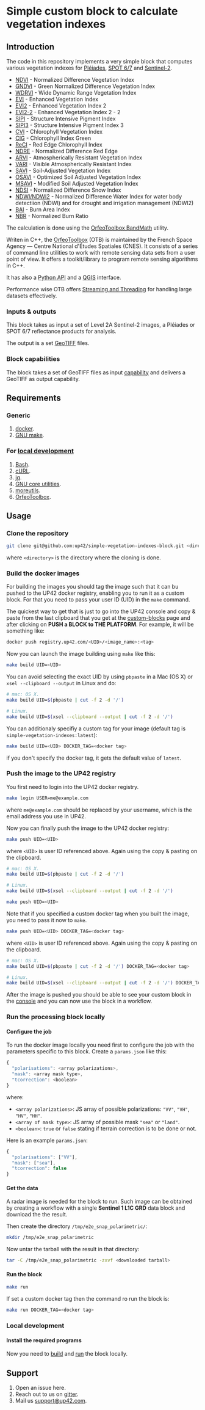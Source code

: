 # Simple custom block to calculate vegetation indexes

## Introduction

The code in this repository implements a very simple block that
computes various vegetation indexes for
[Pléiades](https://docs.up42.com/getting-started/data-products/pleiades),
[SPOT 6/7](https://docs.up42.com/getting-started/data-products/spot/)
and [Sentinel-2](https://sentinel.esa.int/web/sentinel/missions/sentinel-2 "Sentinel-2").

 * [NDVI](https://en.wikipedia.org/wiki/Normalized_difference_vegetation_index) -
   Normalized Difference Vegetation Index
 * [GNDVI](https://www.indexdatabase.de/db/i-single.php?id=28) - Green
   Normalized Difference Vegetation Index
 * [WDRVI](https://www.indexdatabase.de/db/i-single.php?id=125) - Wide
   Dynamic Range Vegetation Index 
 * [EVI](https://en.wikipedia.org/wiki/Enhanced_vegetation_index) -
   Enhanced Vegetation Index
 * [EVI2](https://www.indexdatabase.de/db/si-single.php?sensor_id=96&rsindex_id=237) -
   Enhanced Vegetation Index 2
 * [EVI2-2](https://www.indexdatabase.de/db/i-single.php?id=576) -
   Enhanced Vegetation Index 2 - 2
 * [SIPI](https://www.indexdatabase.de/db/i-single.php?id=90) -
   Structure Intensive Pigment Index
 * [SIPI3](https://www.indexdatabase.de/db/i-single.php?id=291) -
   Structure Intensive Pigment Index 3
 * [CVI](https://www.indexdatabase.de/db/i-single.php?id=391) -
   Chlorophyll Vegetation Index
 * [CIG](https://www.indexdatabase.de/db/i-single.php?id=128) -
   Chlorophyll Index Green
 * [ReCI](https://www.indexdatabase.de/db/i-single.php?id=190) - Red
   Edge Chlorophyll Index
 * [NDRE](https://www.indexdatabase.de/db/i-single.php?id=223) -
   Normalized Difference Red Edge
 * [ARVI](https://www.indexdatabase.de/db/i-single.php?id=4) -
   Atmospherically Resistant Vegetation Index
 * [VARI](https://www.indexdatabase.de/db/i-single.php?id=356) -
   Visible Atmospherically Resistant Index
 * [SAVI](https://en.wikipedia.org/wiki/Soil-adjusted_vegetation_index) -
   Soil-Adjusted Vegetation Index
 * [OSAVI](https://www.indexdatabase.de/db/i-single.php?id=63) -
   Optimized Soil Adjusted Vegetation Index
 * [MSAVI](https://www.indexdatabase.de/db/i-single.php?id=44) -
   Modified Soil Adjusted Vegetation Index
 * [NDSI](http://space4water.org/taxonomy/term/1247) - Normalized
   Difference Snow Index 
 * [NDWI/NDWI2](https://en.wikipedia.org/wiki/Normalized_difference_water_index) -
   Normalized Difference Water Index for water body detectiion (NDWI)
   and for drought and irrigation management (NDWI2)
 * [BAI](https://www.space4water.org/taxonomy/term/1255) - Burn Area Index
 * [NBR](https://un-spider.org/advisory-support/recommended-practices/recommended-practice-burn-severity/in-detail/normalized-burn-ratio) -
   Normalized Burn Ratio

The calculation is done using the
[OrfeoToolbox BandMath](https://www.orfeo-toolbox.org/CookBook/Applications/app_BandMath.html?highlight=bandmath)
utility.

Writen in C++, the [OrfeoToolbox](https://www.orfeo-toolbox.org/)
(OTB) is maintained by the French Space Agency &mdash; Centre National
d'Études Spatiales (CNES). It consists of a series of command line
utilities to work with remote sensing data sets from a user point of
view. It offers a toolkit/library to program remote sensing algorithms
in C++.

It has also a [Python API](https://www.orfeo-toolbox.org/CookBook/PythonAPI.html) and
a [QGIS](https://www.orfeo-toolbox.org/CookBook/QGISInterface.html)
interface.

Performance wise OTB offers [Streaming and
Threading](https://www.orfeo-toolbox.org/CookBook/C++/StreamingAndThreading.html)
for handling large datasets effectively.


### Inputs & outputs

This block takes as input a set of Level 2A Sentinel-2 images, a
Pléiades or SPOT 6/7 reflectance products for analysis.

The output is a set [GeoTIFF](https://en.wikipedia.org/wiki/GeoTIFF) files.

### Block capabilities

The block takes a set of GeoTIFF files as input
[capability](https://docs.up42.com/developers/blocks/capabilities)
and delivers a GeoTIFF as output capability.

## Requirements

### Generic

 1. [docker](https://docs.docker.com/install/).
 2. [GNU make](https://www.gnu.org/software/make/).

### For [local development](#local-development)

 1. [Bash](https://en.wikipedia.org/wiki/Bash_(Unix_shell)).
 2. [cURL](https://curl.haxx.se).
 3. [jq](https://stedolan.github.io/jq/).
 4. [GNU core utilities](https://www.gnu.org/software/coreutils/coreutils.html).
 5. [moreutils](https://joeyh.name/code/moreutils/).
 6. [OrfeoToolbox](https://www.orfeo-toolbox.org/).

## Usage

### Clone the repository

```bash
git clone git@github.com:up42/simple-vegetation-indexes-block.git <directory>
```
where `<directory>` is the directory where the cloning is done.

### Build the docker images

For building the images you should tag the image such that it can bu
pushed to the UP42 docker registry, enabling you to run it as a custom
block. For that you need to pass your user ID (UID) in the `make`
command.

The quickest way to get that is just to go into the UP42 console and
copy & paste from the last clipboard that you get at the
[custom-blocks](https://console.up42.com/custom-blocks) page and after
clicking on **PUSH a BLOCK to THE PLATFORM**. For example, it will be
something like:

```bash
docker push registry.up42.com/<UID>/<image_name>:<tag>
```

Now you can launch the image building using `make` like this:

```bash
make build UID=<UID>
```

You can avoid selecting the exact UID by using `pbpaste` in a Mac (OS
X) or `xsel --clipboard --output` in Linux and do:

```bash
# mac: OS X.
make build UID=$(pbpaste | cut -f 2 -d '/')

# Linux.
make build UID=$(xsel --clipboard --output | cut -f 2 -d '/')
```

You can additionaly specifiy a custom tag for your image (default tag
is `simple-vegetation-indexes:latest`):

```bash
make build UID=<UID> DOCKER_TAG=<docker tag>
```

if you don't specify the docker tag, it gets the default value of `latest`.

### Push the image to the UP42 registry

You first need to login into the UP42 docker registry.

```bash
make login USER=me@example.com
```

where `me@example.com` should be replaced by your username, which is
the email address you use in UP42.

Now you can finally push the image to the UP42 docker registry:

```bash
make push UID=<UID>
```

where `<UID>` is user ID referenced above. Again using the copy &
pasting on the clipboard.

```bash
# mac: OS X.
make build UID=$(pbpaste | cut -f 2 -d '/')

# Linux.
make build UID=$(xsel --clipboard --output | cut -f 2 -d '/')
```
```bash
make push UID=<UID>
```
Note that if you specified a custom docker tag when you built the image, you
need to pass it now to `make`.

```bash
make push UID=<UID> DOCKER_TAG=<docker tag>
```

where `<UID>` is user ID referenced above. Again using the copy &
pasting on the clipboard.

```bash
# mac: OS X.
make build UID=$(pbpaste | cut -f 2 -d '/') DOCKER_TAG=<docker tag>

# Linux.
make build UID=$(xsel --clipboard --output | cut -f 2 -d '/') DOCKER_TAG=<docker tag>
```

After the image is pushed you should be able to see your custom block
in the [console](https://console.up42.com/custom-blocks/) and you can
now use the block in a workflow.

### Run the processing block locally

#### Configure the job

To run the docker image locally you need first to configure the job
with the parameters specific to this block. Create a `params.json`
like this:

```js
{
  "polarisations": <array polarizations>,
  "mask": <array mask type>,
  "tcorrection": <boolean>
}
```
where:

+ `<array polarizations>`: JS array of possible polarizations: `"VV"`,
  `"VH"`, `"HV"`, `"HH"`.
+ `<array of mask type>`: JS array of possible mask `"sea"` or `"land"`.
+ `<boolean>`: `true` or `false` stating if terrain correction is to
  be done or not.

Here is an example `params.json`:

```js
{
  "polarisations": ["VV"],
  "mask": ["sea"],
  "tcorrection": false
}
```
#### Get the data

A radar image is needed for the block to run. Such image can be
obtained by creating a workflow with a single **Sentinel 1 L1C GRD**
data block and download the the result.

Then create the directory `/tmp/e2e_snap_polarimetric/`:

```bash
mkdir /tmp/e2e_snap_polarimetric
```

Now untar the tarball with the result in that directory:

```bash
tar -C /tmp/e2e_snap_polarimetric -zxvf <downloaded tarball>
```
#### Run the block

```bash
make run
```

If set a custom docker tag then the command ro run the block is:

```bash
make run DOCKER_TAG=<docker tag>
```

### Local development

#### Install the required programs


Now you need to [build](#build-the-docker-images) and
[run](#run-the-processing-block-locally) the block locally.

## Support

 1. Open an issue here.
 2. Reach out to us on
      [gitter](https://gitter.im/up42-com/community).
 3. Mail us [support@up42.com](mailto:support@up42.com).
